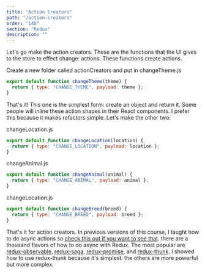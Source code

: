 ```yaml
---
title: "Action Creators"
path: "/action-creators"
order: "14D"
section: "Redux"
description: ""
---
```


Let's go make the action creators. These are the functions that the UI gives to the store to effect change: actions. These functions create actions.

Create a new folder called actionCreators and put in changeTheme.js

```javascript
export default function changeTheme(theme) {
  return { type: "CHANGE_THEME", payload: theme };
}
```

That's it! This one is the simplest form: create an object and return it. Some people will inline these action shapes in their React components. I prefer this because it makes refactors simple. Let's make the other two:

changeLocation.js

```javascript
export default function changeLocation(location) {
  return { type: "CHANGE_LOCATION", payload: location };
}
```

changeAnimal.js

```javascript
export default function changeAnimal(animal) {
  return { type: "CHANGE_ANIMAL", payload: animal };
}
```

changeLocation.js

```javascript
export default function changeBreed(breed) {
  return { type: "CHANGE_BREED", payload: breed };
}
```

That's it for action creators. In previous versions of this course, I taught how to do async actions so [check this out if you want to see that][v4-async]. there are a thousand flavors of how to do async with Redux. The most popular are [redux-observable][ro], [redux-saga][rs], [redux-promise][rp], and [redux-thunk][rt]. I showed how to use redux-thunk because it's simplest: the others are more powerful but more complex.

[fsa]: https://github.com/redux-utilities/flux-standard-action
[v4-async]: https://btholt.github.io/complete-intro-to-react-v4/redux
[ro]: https://github.com/redux-observable/redux-observable
[rs]: https://redux-saga.js.org/
[rp]: https://docs.psb.codes/redux-promise-middleware/
[rt]: https://github.com/reduxjs/redux-thunk
